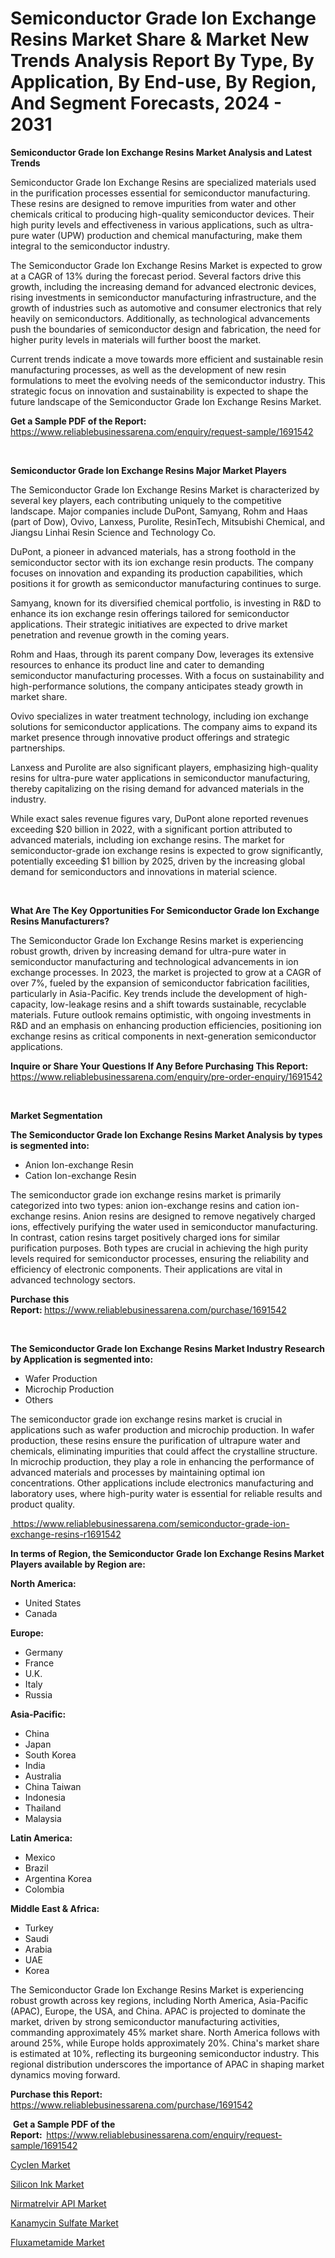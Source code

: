 <p><h1>Semiconductor Grade Ion Exchange Resins Market Share & Market New Trends Analysis Report By Type, By Application, By End-use, By Region, And Segment Forecasts, 2024 - 2031</h1></p><p><strong>Semiconductor Grade Ion Exchange Resins Market Analysis and Latest Trends</strong></p>
<p><p>Semiconductor Grade Ion Exchange Resins are specialized materials used in the purification processes essential for semiconductor manufacturing. These resins are designed to remove impurities from water and other chemicals critical to producing high-quality semiconductor devices. Their high purity levels and effectiveness in various applications, such as ultra-pure water (UPW) production and chemical manufacturing, make them integral to the semiconductor industry.</p><p>The Semiconductor Grade Ion Exchange Resins Market is expected to grow at a CAGR of 13% during the forecast period. Several factors drive this growth, including the increasing demand for advanced electronic devices, rising investments in semiconductor manufacturing infrastructure, and the growth of industries such as automotive and consumer electronics that rely heavily on semiconductors. Additionally, as technological advancements push the boundaries of semiconductor design and fabrication, the need for higher purity levels in materials will further boost the market. </p><p>Current trends indicate a move towards more efficient and sustainable resin manufacturing processes, as well as the development of new resin formulations to meet the evolving needs of the semiconductor industry. This strategic focus on innovation and sustainability is expected to shape the future landscape of the Semiconductor Grade Ion Exchange Resins Market.</p></p>
<p><strong>Get a Sample PDF of the Report:&nbsp;</strong> <a href="https://www.reliablebusinessarena.com/enquiry/request-sample/1691542?utm_campaign=1683&utm_medium=2&utm_source=Github&utm_content=ia&utm_term=18102024&utm_id=semiconductor-grade-ion-exchange-resins">https://www.reliablebusinessarena.com/enquiry/request-sample/1691542</a></p>
<p>&nbsp;</p>
<p><strong>Semiconductor Grade Ion Exchange Resins Major Market Players</strong></p>
<p><p>The Semiconductor Grade Ion Exchange Resins Market is characterized by several key players, each contributing uniquely to the competitive landscape. Major companies include DuPont, Samyang, Rohm and Haas (part of Dow), Ovivo, Lanxess, Purolite, ResinTech, Mitsubishi Chemical, and Jiangsu Linhai Resin Science and Technology Co.</p><p>DuPont, a pioneer in advanced materials, has a strong foothold in the semiconductor sector with its ion exchange resin products. The company focuses on innovation and expanding its production capabilities, which positions it for growth as semiconductor manufacturing continues to surge.</p><p>Samyang, known for its diversified chemical portfolio, is investing in R&D to enhance its ion exchange resin offerings tailored for semiconductor applications. Their strategic initiatives are expected to drive market penetration and revenue growth in the coming years.</p><p>Rohm and Haas, through its parent company Dow, leverages its extensive resources to enhance its product line and cater to demanding semiconductor manufacturing processes. With a focus on sustainability and high-performance solutions, the company anticipates steady growth in market share.</p><p>Ovivo specializes in water treatment technology, including ion exchange solutions for semiconductor applications. The company aims to expand its market presence through innovative product offerings and strategic partnerships.</p><p>Lanxess and Purolite are also significant players, emphasizing high-quality resins for ultra-pure water applications in semiconductor manufacturing, thereby capitalizing on the rising demand for advanced materials in the industry.</p><p>While exact sales revenue figures vary, DuPont alone reported revenues exceeding $20 billion in 2022, with a significant portion attributed to advanced materials, including ion exchange resins. The market for semiconductor-grade ion exchange resins is expected to grow significantly, potentially exceeding $1 billion by 2025, driven by the increasing global demand for semiconductors and innovations in material science.</p></p>
<p>&nbsp;</p>
<p><strong>What Are The Key Opportunities For Semiconductor Grade Ion Exchange Resins Manufacturers?</strong></p>
<p><p>The Semiconductor Grade Ion Exchange Resins market is experiencing robust growth, driven by increasing demand for ultra-pure water in semiconductor manufacturing and technological advancements in ion exchange processes. In 2023, the market is projected to grow at a CAGR of over 7%, fueled by the expansion of semiconductor fabrication facilities, particularly in Asia-Pacific. Key trends include the development of high-capacity, low-leakage resins and a shift towards sustainable, recyclable materials. Future outlook remains optimistic, with ongoing investments in R&D and an emphasis on enhancing production efficiencies, positioning ion exchange resins as critical components in next-generation semiconductor applications.</p></p>
<p><strong>Inquire or Share Your Questions If Any Before Purchasing This Report:</strong> <a href="https://www.reliablebusinessarena.com/enquiry/pre-order-enquiry/1691542?utm_campaign=1683&utm_medium=2&utm_source=Github&utm_content=ia&utm_term=18102024&utm_id=semiconductor-grade-ion-exchange-resins">https://www.reliablebusinessarena.com/enquiry/pre-order-enquiry/1691542</a></p>
<p>&nbsp;</p>
<p><strong>Market Segmentation</strong></p>
<p><strong>The Semiconductor Grade Ion Exchange Resins Market Analysis by types is segmented into:</strong></p>
<p><ul><li>Anion Ion-exchange Resin</li><li>Cation Ion-exchange Resin</li></ul></p>
<p><p>The semiconductor grade ion exchange resins market is primarily categorized into two types: anion ion-exchange resins and cation ion-exchange resins. Anion resins are designed to remove negatively charged ions, effectively purifying the water used in semiconductor manufacturing. In contrast, cation resins target positively charged ions for similar purification purposes. Both types are crucial in achieving the high purity levels required for semiconductor processes, ensuring the reliability and efficiency of electronic components. Their applications are vital in advanced technology sectors.</p></p>
<p><strong>Purchase this Report:&nbsp;</strong><a href="https://www.reliablebusinessarena.com/purchase/1691542?utm_campaign=1683&utm_medium=2&utm_source=Github&utm_content=ia&utm_term=18102024&utm_id=semiconductor-grade-ion-exchange-resins">https://www.reliablebusinessarena.com/purchase/1691542</a></p>
<p>&nbsp;</p>
<p><strong>The Semiconductor Grade Ion Exchange Resins Market Industry Research by Application is segmented into:</strong></p>
<p><ul><li>Wafer Production</li><li>Microchip Production</li><li>Others</li></ul></p>
<p><p>The semiconductor grade ion exchange resins market is crucial in applications such as wafer production and microchip production. In wafer production, these resins ensure the purification of ultrapure water and chemicals, eliminating impurities that could affect the crystalline structure. In microchip production, they play a role in enhancing the performance of advanced materials and processes by maintaining optimal ion concentrations. Other applications include electronics manufacturing and laboratory uses, where high-purity water is essential for reliable results and product quality.</p></p>
<p><a href="https://www.reliablebusinessarena.com/semiconductor-grade-ion-exchange-resins-r1691542?utm_campaign=1683&utm_medium=2&utm_source=Github&utm_content=ia&utm_term=18102024&utm_id=semiconductor-grade-ion-exchange-resins">&nbsp;https://www.reliablebusinessarena.com/semiconductor-grade-ion-exchange-resins-r1691542</a></p>
<p><strong>In terms of Region, the Semiconductor Grade Ion Exchange Resins Market Players available by Region are:</strong></p>
<p>
    <p> <strong> North America: </strong>
        <ul>
            <li>United States</li>
            <li>Canada</li>
        </ul>
        </p> 
    <p> <strong> Europe: </strong>
        <ul>
            <li>Germany</li>
            <li>France</li>
            <li>U.K.</li>
            <li>Italy</li>
            <li>Russia</li>
        </ul>
        </p> 
    <p> <strong> Asia-Pacific: </strong>
        <ul>
            <li>China</li>
            <li>Japan</li>
            <li>South Korea</li>
            <li>India</li>
            <li>Australia</li>
            <li>China Taiwan</li>
            <li>Indonesia</li>
            <li>Thailand</li>
            <li>Malaysia</li>
        </ul>
        </p> 
    <p> <strong> Latin America: </strong>
        <ul>
            <li>Mexico</li>
            <li>Brazil</li>
            <li>Argentina Korea</li>
            <li>Colombia</li>
        </ul>
        </p> 
    <p> <strong> Middle East & Africa: </strong>
        <ul>
            <li>Turkey</li>
            <li>Saudi</li>
            <li>Arabia</li>
            <li>UAE</li>
            <li>Korea</li>
        </ul>
    </p>
    </p>
<p><p>The Semiconductor Grade Ion Exchange Resins Market is experiencing robust growth across key regions, including North America, Asia-Pacific (APAC), Europe, the USA, and China. APAC is projected to dominate the market, driven by strong semiconductor manufacturing activities, commanding approximately 45% market share. North America follows with around 25%, while Europe holds approximately 20%. China's market share is estimated at 10%, reflecting its burgeoning semiconductor industry. This regional distribution underscores the importance of APAC in shaping market dynamics moving forward.</p></p>
<p><strong>Purchase this Report: </strong><a href="https://www.reliablebusinessarena.com/purchase/1691542?utm_campaign=1683&utm_medium=2&utm_source=Github&utm_content=ia&utm_term=18102024&utm_id=semiconductor-grade-ion-exchange-resins">https://www.reliablebusinessarena.com/purchase/1691542</a></p>
<p>&nbsp;<strong>Get a Sample PDF of the Report:&nbsp;&nbsp;</strong><a href="https://www.reliablebusinessarena.com/enquiry/request-sample/1691542?utm_campaign=1683&utm_medium=2&utm_source=Github&utm_content=ia&utm_term=18102024&utm_id=semiconductor-grade-ion-exchange-resins">https://www.reliablebusinessarena.com/enquiry/request-sample/1691542</a></p>
<p><strong></strong></p>
<p><p><a href="https://www.linkedin.com/pulse/global-cyclen-market-trends-analysis-future-growth-prospects-hfkmf?utm_campaign=1683&utm_medium=2&utm_source=Github&utm_content=ia&utm_term=18102024&utm_id=semiconductor-grade-ion-exchange-resins">Cyclen Market</a></p><p><a href="https://github.com/AnnDiaz698/Market-Research-Report-List-1/blob/main/silicon-ink-market.md?utm_campaign=1683&utm_medium=2&utm_source=Github&utm_content=ia&utm_term=18102024&utm_id=semiconductor-grade-ion-exchange-resins">Silicon Ink Market</a></p><p><a href="https://www.linkedin.com/pulse/mapping-nirmatrelvir-api-market-trends-challenges-breakthroughs-pzxsf?utm_campaign=1683&utm_medium=2&utm_source=Github&utm_content=ia&utm_term=18102024&utm_id=semiconductor-grade-ion-exchange-resins">Nirmatrelvir API Market</a></p><p><a href="https://www.linkedin.com/pulse/kanamycin-sulfate-market-trends-strategic-insights-2024-wp0jf?utm_campaign=1683&utm_medium=2&utm_source=Github&utm_content=ia&utm_term=18102024&utm_id=semiconductor-grade-ion-exchange-resins">Kanamycin Sulfate Market</a></p><p><a href="https://www.linkedin.com/pulse/global-fluxametamide-market-pulse-trends-growth-analysis-2024-rtgsf?utm_campaign=1683&utm_medium=2&utm_source=Github&utm_content=ia&utm_term=18102024&utm_id=semiconductor-grade-ion-exchange-resins">Fluxametamide Market</a></p></p>